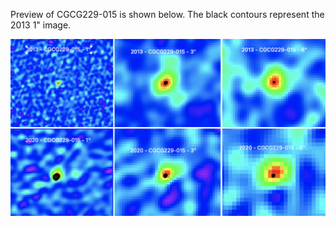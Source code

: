 Preview of CGCG229-015 is shown below. The black contours represent the 2013 1" image. 

![CGCG229-015](CGCG229-015.png "CGCG229-015")
